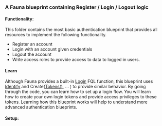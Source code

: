 ### A Fauna blueprint containing Register / Login / Logout logic

#### Functionality:

This folder contains the most basic authentication blueprint that provides all resources to implement the following functionality. 

- Register an account
- Login with an account given credentials
- Logout the account
- Write access roles to provide access to data to logged in users. 

#### Learn

Although Fauna provides a built-in [Login](https://docs.fauna.com/fauna/current/api/fql/functions/login?lang=javascript) FQL function, this blueprint uses [Identify](https://docs.fauna.com/fauna/current/api/fql/functions/identify?lang=javascript) and Create([Tokens()](https://docs.fauna.com/fauna/current/api/fql/functions/tokens?lang=javascript), ... )  to provide similar behavior. By going through the code, you can learn how to set up a  login flow. You will learn how to create your own login tokens and provide access privileges to these tokens. Learning how this blueprint works will help to understand more advanced authentication blueprints. 

#### Setup:



